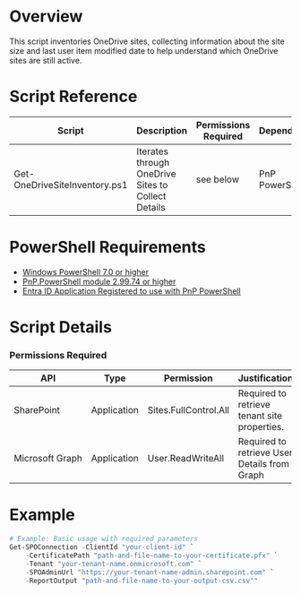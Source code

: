 # Overview

This script inventories OneDrive sites, collecting information about the site size and last user item modified date to help understand which OneDrive sites are still active.

# Script Reference

| Script | Description | Permissions Required | Dependencies | 
| --- | --- | --- | --- |
| Get-OneDriveSiteInventory.ps1 | Iterates through OneDrive Sites to Collect Details | see below | PnP PowerShell

# PowerShell Requirements

*   [Windows PowerShell 7.0 or higher](https://learn.microsoft.com/en-us/powershell/scripting/install/installing-powershell-on-windows?view=powershell-7.4)
*   [PnP.PowerShell module 2.99.74 or higher](https://pnp.github.io/powershell/articles/installation.html)
*   [Entra ID Application Registered to use with PnP PowerShell](https://pnp.github.io/powershell/articles/registerapplication)

# Script Details

### Permissions Required

| API | Type | Permission | Justification |
| --- | --- | --- | --- |
| SharePoint | Application | Sites.FullControl.All | Required to retrieve tenant site properties. |
| Microsoft Graph | Application | User.ReadWriteAll | Required to retrieve User Details from Graph |

# Example

```powershell
# Example: Basic usage with required parameters
Get-SPOConnection -ClientId "your-client-id" `
    -CertificatePath "path-and-file-name-to-your-certificate.pfx" `
    -Tenant "your-tenant-name.onmicrosoft.com" `
    -SPOAdminUrl "https://your-tenant-name-admin.sharepoint.com" `
    -ReportOutput "path-and-file-name-to-your-output-csv.csv""